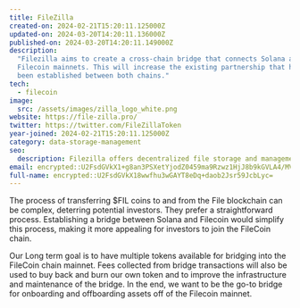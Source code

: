 ```yaml
---
title: FileZilla
created-on: 2024-02-21T15:20:11.125000Z
updated-on: 2024-03-20T14:20:11.136000Z
published-on: 2024-03-20T14:20:11.149000Z
description:
  "Filezilla aims to create a cross-chain bridge that connects Solana and
  Filecoin mainnets. This will increase the existing partnership that has already
  been established between both chains."
tech:
  - filecoin
image:
  src: /assets/images/zilla_logo_white.png
website: https://file-zilla.pro/
twitter: https://twitter.com/FileZillaToken
year-joined: 2024-02-21T15:20:11.125000Z
category: data-storage-management
seo:
  description: Filezilla offers decentralized file storage and management solutions.
email: encrypted::U2FsdGVkX1+g8an3PSXetYjodZ0459ma9Rzwz1HjJ8b9kGVLA4/MVu50XOx8X0UG
full-name: encrypted::U2FsdGVkX18wwfhu3wGAYT8eDq+daob2Jsr59JcbLyc=
---
```


The process of transferring $FIL coins to and from the File blockchain can be complex, deterring potential investors. They prefer a straightforward process. Establishing a bridge between Solana and Filecoin would simplify this process, making it more appealing for investors to join the FileCoin chain.

Our Long term goal is to have multiple tokens available for bridging into the FileCoin chain mainnet. Fees collected from bridge transactions will also be used to buy back and burn our own token and to improve the infrastructure and maintenance of the bridge. In the end, we want to be the go-to bridge for onboarding and offboarding assets off of the Filecoin mainnet.
